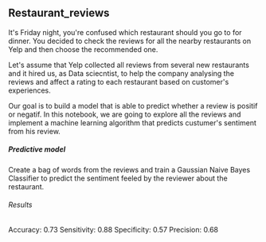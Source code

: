 ## Restaurant_reviews

It's Friday night, you're confused which restaurant should you go to for dinner. You decided to check the reviews for all the nearby restaurants on Yelp and then choose the recommended one. 

Let's assume that Yelp collected all reviews from several new restaurants and it hired us, as Data sciecntist, to help the company analysing the reviews and affect a rating to each restaurant based on customer's experiences.

Our goal is to build a model that is able to predict whether a review is positif or negatif. 
In this notebook, we are going to explore all the reviews and implement a machine learning algorithm that predicts custumer's sentiment from his review.


##### Predictive model

Create a bag of words from the reviews and train a Gaussian Naive Bayes Classifier to predict the sentiment feeled by the reviewer about the restaurant.

###### Results

Accuracy: 0.73
Sensitivity: 0.88
Specificity: 0.57
Precision: 0.68
